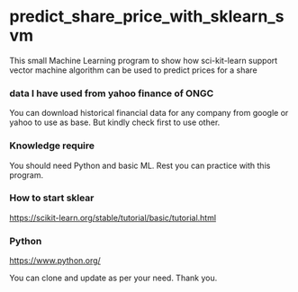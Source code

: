# predict_share_price_with_sklearn_svm
This small Machine Learning program to show how sci-kit-learn support vector machine algorithm can  be used to predict prices for a share

### data I have used from yahoo finance of ONGC
You can download historical financial data for any company from google or yahoo to use as base. But kindly check first to use other.

### Knowledge require
You should need Python and basic ML. Rest you can practice with this program.

### How to start sklear
https://scikit-learn.org/stable/tutorial/basic/tutorial.html

### Python
https://www.python.org/

You can clone and update as per your need. Thank you.
